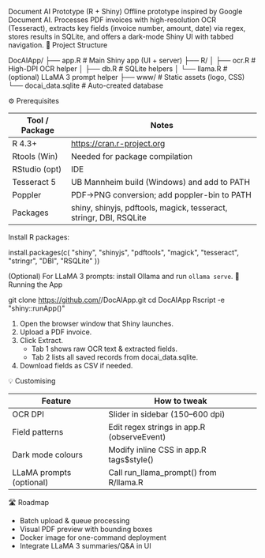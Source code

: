 Document AI Prototype (R + Shiny)
Offline prototype inspired by Google Document AI. Processes PDF invoices with high-resolution OCR (Tesseract), extracts key fields (invoice number, amount, date) via regex, stores results in SQLite, and offers a dark-mode Shiny UI with tabbed navigation.
📂 Project Structure

DocAIApp/
├── app.R               # Main Shiny app (UI + server)
├── R/
│   ├── ocr.R           # High-DPI OCR helper
│   ├── db.R            # SQLite helpers
│   └── llama.R         # (optional) LLaMA 3 prompt helper
├── www/                # Static assets (logo, CSS)
└── docai_data.sqlite   # Auto-created database

⚙️ Prerequisites

Tool / Package   | Notes
---------------- | -----
R 4.3+           | https://cran.r-project.org
Rtools (Win)     | Needed for package compilation
RStudio (opt)    | IDE
Tesseract 5      | UB Mannheim build (Windows) and add to PATH
Poppler          | PDF→PNG conversion; add poppler-bin to PATH
Packages         | shiny, shinyjs, pdftools, magick, tesseract, stringr, DBI, RSQLite

Install R packages:

install.packages(c(
  "shiny", "shinyjs", "pdftools", "magick",
  "tesseract", "stringr", "DBI", "RSQLite"
))

(Optional) For LLaMA 3 prompts: install Ollama and run `ollama serve`.
🚀 Running the App

git clone https://github.com/<your-user>/DocAIApp.git
cd DocAIApp
Rscript -e "shiny::runApp()"


1. Open the browser window that Shiny launches.
2. Upload a PDF invoice.
3. Click Extract.
   - Tab 1 shows raw OCR text & extracted fields.
   - Tab 2 lists all saved records from docai_data.sqlite.
4. Download fields as CSV if needed.

💡 Customising

Feature                 | How to tweak
----------------------- | ------------------------------
OCR DPI                 | Slider in sidebar (150–600 dpi)
Field patterns          | Edit regex strings in app.R (observeEvent)
Dark mode colours       | Modify inline CSS in app.R tags$style()
LLaMA prompts (optional)| Call run_llama_prompt() from R/llama.R

🛣️ Roadmap

- Batch upload & queue processing
- Visual PDF preview with bounding boxes
- Docker image for one-command deployment
- Integrate LLaMA 3 summaries/Q&A in UI

